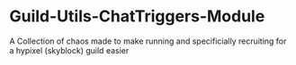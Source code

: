 # Guild-Utils-ChatTriggers-Module
A Collection of chaos made to make running and specificially recruiting for a hypixel (skyblock) guild easier

